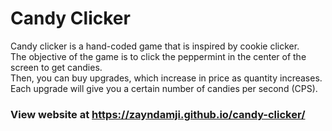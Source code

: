 # Candy Clicker

Candy clicker is a hand-coded game that is inspired by cookie clicker.  
The objective of the game is to click the peppermint in the center of the screen to get candies.  
Then, you can buy upgrades, which increase in price as quantity increases.  
Each upgrade will give you a certain number of candies per second (CPS).

### View website at https://zayndamji.github.io/candy-clicker/